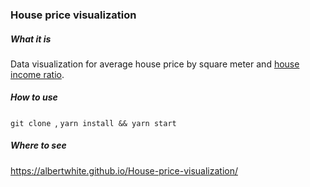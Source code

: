 ### House price visualization

##### What it is
Data visualization for average house price by square meter and [house income ratio](https://www.google.com/search?q=price+income+ratio).

##### How to use
```git clone ```, ```yarn install && yarn start```

##### Where to see
https://albertwhite.github.io/House-price-visualization/
